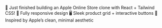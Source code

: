 🚀 Just finished building an Apple Online Store clone with React + Tailwind CSS!
📱 Fully responsive design
🖥 Sleek product grid + interactive buttons
🎨 Inspired by Apple’s clean, minimal aesthetic
